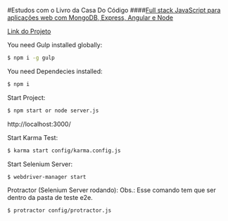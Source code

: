 #Estudos com o Livro da Casa Do Código
####[Full stack JavaScript para aplicações web com MongoDB, Express, Angular e Node](https://www.casadocodigo.com.br/products/livro-mean)

[Link do Projeto]()

You need Gulp installed globally:

```sh
$ npm i -g gulp
```

You need Dependecies installed:

```sh
$ npm i
```

Start Project:

```sh
$ npm start or node server.js
```

http://localhost:3000/

Start Karma Test:

```sh
$ karma start config/karma.config.js
```

Start Selenium Server:

```sh
$ webdriver-manager start
```

Protractor (Selenium Server rodando):
Obs.: Esse comando tem que ser dentro da pasta de teste e2e.

```sh
$ protractor config/protractor.js
```